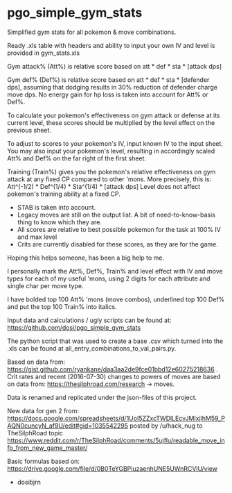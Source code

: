 # pgo_simple_gym_stats
Simplified gym stats for all pokemon &amp; move combinations. 

Ready .xls table with headers and ability to input your own IV and level is provided in gym_stats.xls 

Gym attack% (Att%) is relative score based on att * def * sta * [attack dps]

Gym def% (Def%) is relative score based on att * def * sta * [defender dps],
assuming that dodging results in 30% reduction of defender charge move dps.
No energy gain for hp loss is taken into account for Att% or Def%.

To calculate your pokemon's effectiveness on gym attack or defense at its 
current level, these scores should be multiplied by the level effect on the previous sheet.

To adjust to scores to your pokemon's IV, input known IV to the input sheet.
You may also input your pokemon's level, resulting in accordingly scaled Att% and Def%
on the far right of the first sheet.

Training (Train%) gives you the pokemon's relative effectiveness on gym attack
at any fixed CP compared to other 'mons. More precisely, this is:
Att^(-1/2) * Def^(1/4) * Sta^(1/4) * [attack dps]
Level does not affect pokemon's training ability at a fixed CP.

* STAB is taken into account.
* Legacy moves are still on the output list. A bit of need-to-know-basis thing to know which they are.
* All scores are relative to best possible pokemon for the task at 100% IV and max level
* Crits are currently disabled for these scores, as they are for the game.

Hoping this helps someone, has been a big help to me.

I personally mark the Att%, Def%, Train% and level effect with IV and move types
for each of my useful 'mons, using 2 digits for each attribute and single char per move type.

I have bolded top 100 Att% 'mons (move combos), underlined top 100 Def% 
and put the top 100 Train% into italics.

Input data and calculations / ugly scripts can be found at:
https://github.com/dosi/pgo_simple_gym_stats


The python script that was used to create a base .csv which turned into the .xls can be found at all_entry_combinations_to_val_pairs.py.

Based on data from: https://gist.github.com/ryankane/daa3aa2de9fce01bbd12e60275218636 .
Crit rates and recent (2016-07-30) changes to powers of moves are based on data from: https://thesilphroad.com/research -> moves.

Data is renamed and replicated under the json-files of this project.

New data for gen 2 from:
https://docs.google.com/spreadsheets/d/1UoI5ZZxcTWDlLEcvJMIxjlhM59_PAQN0cuncyN_af9U/edit#gid=1035542295
posted by /u/hack_nug to TheSilphRoad topic https://www.reddit.com/r/TheSilphRoad/comments/5ujflu/readable_move_info_from_new_game_master/

Basic formulas based on: https://drive.google.com/file/d/0B0TeYGBPiuzaenhUNE5UWnRCVlU/view

- dosibjrn

